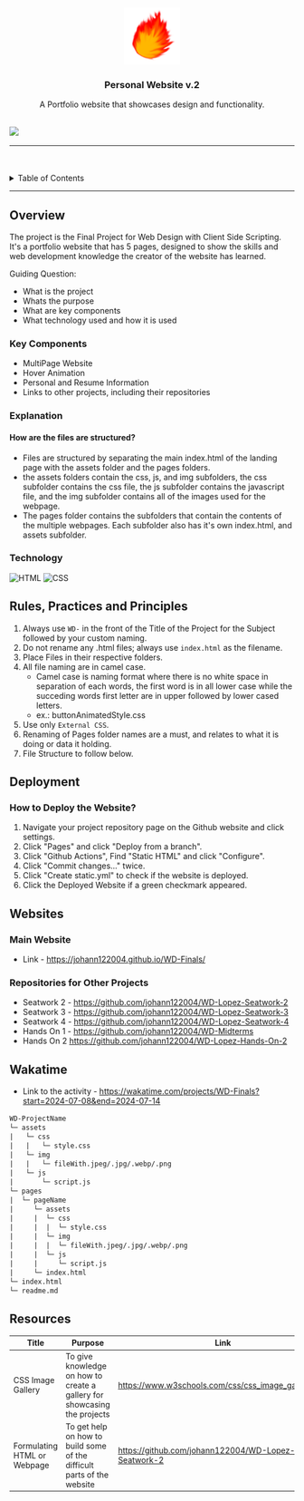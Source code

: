 <a name="readme-top">

<br/>

<br />
<div align="center">
  <a href="https://github.com/johann122004/">
  <!-- TODO: If you want to add logo or banner you can add it here -->
    <img src="./assets/img/logo.png" alt="Nyebe" width="100" height="100">
  </a>
<!-- TODO: Change Title to the name of the title of your Project -->
  <h3 align="center">Personal Website v.2</h3>
</div>
<!-- TODO: Make a short description -->
<div align="center">
  A Portfolio website that showcases design and functionality.
</div>

<br />

<!-- TODO: Change the zyx-0314 into your github username  -->
<!-- TODO: Change the WD-Template-Project into the same name of your folder -->
![](https://visit-counter.vercel.app/counter.png?page=johann122004/WD-Finals)

---

<br />
<br />

<!-- TODO: If you want to add more layers for your readme -->
<details>
  <summary>Table of Contents</summary>
  <ol>
    <li>
      <a href="#overview">Overview</a>
      <ol>
        <li>
          <a href="#key-components">Key Components</a>
        </li>
        <li>
          <a href="#explanation">Explanation</a>
        </li>
        <li>
          <a href="#technology">Technology</a>
        </li>
      </ol>
    </li>
    <li>
      <a href="#rule,-practices-and-principles">Rules, Practices and Principles</a>
    </li>
    <li>
      <a href="#deployment">Deployment</a>
    </li>
    <li>
      <a href="#websites">Websites</a>
    </li>
    <li>
      <a href="#wakatime">Wakatime</a>
    </li>
    <li>
      <a href="#resources">Resources</a>
    </li>
  </ol>
</details>

---

## Overview

<!-- TODO: To be changed -->
<!-- The following are just sample -->
The project is the Final Project for Web Design with Client Side Scripting. It's a portfolio website that has 5 pages, designed to show the skills and web development knowledge the creator of the website has learned.

Guiding Question:
- What is the project
- Whats the purpose
- What are key components
- What technology used and how it is used

### Key Components
<!-- TODO: List of Key Components -->
- MultiPage Website
- Hover Animation
- Personal and Resume Information
- Links to other projects, including their repositories


### Explanation
#### How are the files are structured?
- Files are structured by separating the main index.html of the landing page with the assets folder and the pages folders.
- the assets folders contain the css, js, and img subfolders, the css subfolder contains the css file, the js subfolder contains the javascript file, and the img subfolder contains all of the images used for the webpage.
- The pages folder contains the subfolders that contain the contents of the multiple webpages. Each subfolder also has it's own index.html, and assets subfolder.

### Technology
<!-- TODO: List of Technology Used -->
![HTML](https://img.shields.io/badge/HTML-E34F26?style=for-the-badge&logo=html5&logoColor=white)
![CSS](https://img.shields.io/badge/CSS-1572B6?style=for-the-badge&logo=css3&logoColor=white)

## Rules, Practices and Principles
1. Always use `WD-` in the front of the Title of the Project for the Subject followed by your custom naming.
2. Do not rename any .html files; always use `index.html` as the filename.
3. Place Files in their respective folders.
4. All file naming are in camel case.
   - Camel case is naming format where there is no white space in separation of each words, the first word is in all lower case while the succeding words first letter are in upper followed by lower cased letters.
   - ex.: buttonAnimatedStyle.css
5. Use only `External CSS`.
6. Renaming of Pages folder names are a must, and relates to what it is doing or data it holding.
7. File Structure to follow below.

## Deployment
### How to Deploy the Website?
1. Navigate your project repository page on the Github website and click settings.
2. Click "Pages" and click "Deploy from a branch".
3. Click "Github Actions", Find "Static HTML" and click "Configure".
4. Click "Commit changes..." twice.
5. Click "Create static.yml" to check if the website is deployed.
6. Click the Deployed Website if a green checkmark appeared.

## Websites
### Main Website
 - Link - https://johann122004.github.io/WD-Finals/

### Repositories for Other Projects
- Seatwork 2 - https://github.com/johann122004/WD-Lopez-Seatwork-2
- Seatwork 3 - https://github.com/johann122004/WD-Lopez-Seatwork-3
- Seatwork 4 - https://github.com/johann122004/WD-Lopez-Seatwork-4
- Hands On 1 - https://github.com/johann122004/WD-Midterms
- Hands On 2 https://github.com/johann122004/WD-Lopez-Hands-On-2


## Wakatime
 - Link to the activity - https://wakatime.com/projects/WD-Finals?start=2024-07-08&end=2024-07-14

```
WD-ProjectName
└─ assets
|   └─ css
|   |   └─ style.css
|   └─ img
|   |   └─ fileWith.jpeg/.jpg/.webp/.png
|   └─ js
|       └─ script.js
└─ pages
|  └─ pageName
|     └─ assets
|     |  └─ css
|     |  |  └─ style.css
|     |  └─ img
|     |  |  └─ fileWith.jpeg/.jpg/.webp/.png
|     |  └─ js
|     |     └─ script.js
|     └─ index.html
└─ index.html
└─ readme.md
```

## Resources

<!-- TODO: Add References -->
| Title | Purpose | Link |
|-|-|-|
| CSS Image Gallery | To give knowledge on how to create a gallery for showcasing the projects | https://www.w3schools.com/css/css_image_gallery.asp |
|Formulating HTML or Webpage|To get help on how to build some of the difficult parts of the website|https://github.com/johann122004/WD-Lopez-Seatwork-2|
